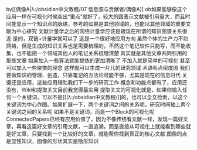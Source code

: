  by[[偶像A|λ:/obsidian中文教程/07 信息源与贡献者/偶像A]]
 ob如果能够像这个应用一样在可视化时候突出“重点”就好了，较大的圆表示文献被引用量大，而且时间能显示一个知识点的脉络，参考的如果是其他领域的，也能以其他领域的重要文献为中心研究
文献计量学之后的网络计量学应该是跟现在所谓的知识图谱关系很近
 是的，双链+计量学就可以了
这是一个很好地应用方向 
 虽然个体的生产力不如网络，但是生成的知识关系也是需要梳理的，不然这个笔记软件只能写，而不能收集，也不能把一个领域其他人的笔记关系梳理清楚
 其实就是其他文章共同引用的那些文章
如果加入一些算法就能提炼的更加清晰了
不加入就是简单的可视化
甚至可以加入一些聚类的理念
 这样就可以生成一片儿的研究领域
术语叫点密度图
 我们要做知识的管理、创造，只靠笔记的方法论可能不够，尤其是现在的信息时代 
 关键还是应用，这些应用辅助我们下一步的研究工作
概念和功能点都有了，应用还没有，Wiki和提取关文目前我觉得最实用 
 提取关文的可视化就是，如果你输入任何一个关键词，可以不是[[|λ:/obsidian中文教程/]]的，也可以全文检索，以这个关键词为中心作图。如果扩展一下，两个关键词之间的关系呢，研究时间轴上两个关键词之间的关系呢 
 如果不是关键词，而是一个Block的可视化呢 
 ConnectedPapers已经有应用价值了，因为不像传统看文献一样，发现一篇好文章，再看这篇好文章的引用文献，一直追溯。而是直接从可视化上就能看到哪些就是好文章，只要找到一个比较好的文章，就能帮你找到真正的核心文献 
 图像的点是显性知识，图像的形状其实是隐形知识 
 
